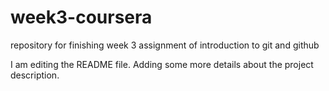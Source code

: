 # week3-coursera
repository for finishing week 3 assignment of introduction to git and github

I am editing the README file. Adding some more details about the project description.
